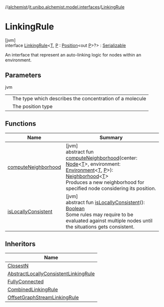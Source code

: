 //[alchemist](../../../index.md)/[it.unibo.alchemist.model.interfaces](../index.md)/[LinkingRule](index.md)

# LinkingRule

[jvm]\
interface [LinkingRule](index.md)<[T](index.md), [P](index.md) : [Position](../-position/index.md)<out [P](../-benchmarkable-environment/index.md)>?> : [Serializable](https://docs.oracle.com/javase/8/docs/api/java/io/Serializable.html)

An interface that represent an auto-linking logic for nodes within an environment.

## Parameters

jvm

| | |
|---|---|
| <T> | The type which describes the concentration of a molecule |
| <P> | The position type |

## Functions

| Name | Summary |
|---|---|
| [computeNeighborhood](compute-neighborhood.md) | [jvm]<br>abstract fun [computeNeighborhood](compute-neighborhood.md)(center: [Node](../-node/index.md)<[T](../-node/index.md)>, environment: [Environment](../-environment/index.md)<[T](../-node/index.md), [P](../-benchmarkable-environment/index.md)>): [Neighborhood](../-neighborhood/index.md)<[T](../-node/index.md)><br>Produces a new neighborhood for specified node considering its position. |
| [isLocallyConsistent](is-locally-consistent.md) | [jvm]<br>abstract fun [isLocallyConsistent](is-locally-consistent.md)(): [Boolean](https://kotlinlang.org/api/latest/jvm/stdlib/kotlin/-boolean/index.html)<br>Some rules may require to be evaluated against multiple nodes until the situations gets consistent. |

## Inheritors

| Name |
|---|
| [ClosestN](../../it.unibo.alchemist.model.implementations.linkingrules/-closest-n/index.md) |
| [AbstractLocallyConsistentLinkingRule](../../it.unibo.alchemist.model.implementations.linkingrules/-abstract-locally-consistent-linking-rule/index.md) |
| [FullyConnected](../../it.unibo.alchemist.model.implementations.linkingrules/-fully-connected/index.md) |
| [CombinedLinkingRule](../../it.unibo.alchemist.model.implementations.linkingrules/-combined-linking-rule/index.md) |
| [OffsetGraphStreamLinkingRule](../../it.unibo.alchemist.model.implementations.linkingrules/-offset-graph-stream-linking-rule/index.md) |

